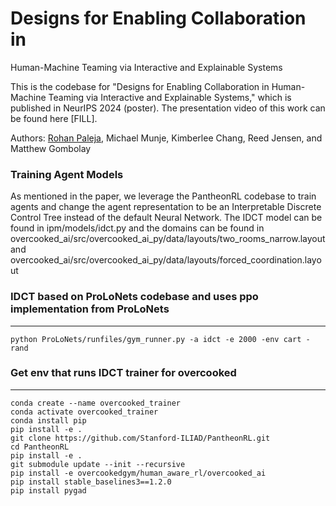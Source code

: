 # Designs for Enabling Collaboration in
Human-Machine Teaming via Interactive and
Explainable Systems

This is the codebase for 
"Designs for Enabling Collaboration in
Human-Machine Teaming via Interactive and
Explainable Systems," which is published in NeurIPS 2024 (poster).
The presentation video of this work can be found here [FILL]. 

Authors: [Rohan Paleja](rohanpaleja.com), Michael Munje, Kimberlee Chang, Reed Jensen, and Matthew Gombolay

### Training Agent Models
As mentioned in the paper, we leverage the PantheonRL codebase to train agents and change the agent representation to be an Interpretable
Discrete Control Tree instead of the default Neural Network. The IDCT model can be found in ipm/models/idct.py and the domains 
can be found in overcooked_ai/src/overcooked_ai_py/data/layouts/two_rooms_narrow.layout and overcooked_ai/src/overcooked_ai_py/data/layouts/forced_coordination.layout

### IDCT based on ProLoNets codebase and uses ppo implementation from ProLoNets
---------------------------------------------------------------------------
`python ProLoNets/runfiles/gym_runner.py -a idct -e 2000 -env cart -rand`

### Get env that runs IDCT trainer for overcooked
-------------------------------------------------
```
conda create --name overcooked_trainer
conda activate overcooked_trainer
conda install pip
pip install -e .
git clone https://github.com/Stanford-ILIAD/PantheonRL.git
cd PantheonRL
pip install -e .
git submodule update --init --recursive
pip install -e overcookedgym/human_aware_rl/overcooked_ai
pip install stable_baselines3==1.2.0
pip install pygad
```

